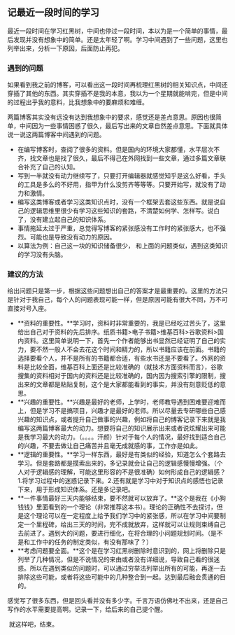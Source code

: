 ## 记最近一段时间的学习

​	最近一段时间在学习红黑树，中间也停过一段时间，本以为是一个简单的事情，最后发现并没有想象中的简单。还是太年轻了啊。学习中间遇到了一些问题，这里也列举出来，分析一下原因，后面防止再犯。

### 遇到的问题

​	如果看到我之前的博客，可以看出这一段时间再梳理红黑树的相关知识点，中间还穿插了其他的东西。其实穿插不是我的本意，我以为一个星期就能啃完，但是中间的过程出乎我的意料，比我想象中的要麻烦和难缠。

​	两篇博客其实没有远没有达到我想象中的要求，感觉还是差点意思。原因也很简单，中间因为一些事情困惑了很久，最后写出来的文章自然差点意思。下面就具体说一说这两篇博客中间遇到的问题。

* 在编写博客时，查阅了很多的资料。但是国内的环境大家都懂，水平层次不齐，找文章也是找了很久，最后不得己在外网找到一些文章，通过多篇文章联合补充了自己的认知。
* 写到一半就没有动力继续写了，只要打开编辑器就感觉知乎是这么好看，手头的工具是多么的不好用，指甲为什么没剪齐等等等。只要开始写，就没有了动力和激情。
* 编写这类博客或者学习这类知识点时，没有一个框架去套这些东西。就是说自己的逻辑思维里很少有学习这些知识的套路，不清楚如何学、怎样写。说白了，没有建立起自己的知识体系。
* 事情拖延太过于严重，总觉得写博客的紧张感没有工作时的紧张感大，也不强烈。可能也是导致没有动力的原因。
* 以算法为例：自己这一块的知识储备很少，  和上面的问题类似，遇到这类知识的学习没有头脑。

### 建议的方法

​	给出问题只是第一步，根据这些问题想出自己的答案才是最重要的。这里的方法只是针对于我自己，每个人的问题表现可能一样，但是原因可能有很大不同，万不可直接对号入座。

* **资料的重要性。**学习时，资料时非常重要的，我是已经吃过苦头了，这里给出自己对于资料的先后排序。纸质书籍>电子书籍>维基百科>谷歌资料>国内资料。这里简单说明一下，首先一个作者能够出书显然已经证明了自己的实力，要不然一般人不会去花这个时间和精力的，所以书籍应该在前面。书籍的选择要看个人，并不是所有的书籍都合适，有些水书还是不要看了。外网的资料是比较全面，维基百科上面还是比较准确的（就技术方面资料而言），谷歌搜集的资料相对于国内的资料还是比较准确的，国内因为搜索引擎的限制，搜出来的文章都是粘贴复制，这个是大家都能看到的事实，并没有刻意贬低的意思。
* **兴趣的重要性。**兴趣是最好的老师，上学时，老师教导遇到困难要迎难而上，但是学习不是搞项目，兴趣才是最好的老师。所以尽量去专研哪些自己感兴趣的知识点，或者提升自己做事的兴趣，例如将自己的博客记录下来就是我编写这两篇博客最大的动力。想要将自己的知识展示出来或者说炫耀出来可能是我学习最大的动力。（。。。。汗颜）针对于每个人的情况，最好找到适合自己的兴趣，不要去做让自己痛苦并且毫无成就感的事，工作亦是如此。
* **逻辑的重要性。**学习一样东西，最好是有类似的经验，知道怎么个套路去学习。但是套路都是摸索出来的，多记录就会让自己的逻辑感慢慢增强。（个人对于逻辑感的理解，可能这里形容的不是很准确）如何形成自己的逻辑感？1.将学习过程中的迷惑记录下来。2.还有就是学习中对于知识点的感悟也记录下来，用于形成知识体系。还是多记录吧。
* **一件事情最好三天内能够结束，要不然就可以放弃了。**这个是我在《小狗钱钱》里面看到的一个理论（非常推荐这本书）。理论的正确性不去探讨，但是这个理论可以在一定程度上给予我们学习中的紧张感，所以在学习中间要制定一个里程碑，给出三天的时间，完不成就放弃，这样就可以让规则束缚自己去前进了。遇到大的问题，要进行细化，在将合理的小问题规划时间。（是不是和工作中的任务的制定类似，有没有那味了？）
* **考虑问题要全面。**这个是在学习红黑树删除时意识到的，网上将删除只是列举了几种情况，但是不说情况的来由或者没有详细说，导致自己看的很迷惑。所以在遇到类似的问题时，可以通过穷举法列举出所有的可能，再逐一去排除这些可能，或者将这些可能中的几种整合到一起。达到最后融会贯通的目的。

​	感觉写了很多东西，但是回头看并没有多少字。千言万语仿佛吐不出来，还是自己写作的水平需要提高啊。记录一下，给后来的自己提个醒。

​	就这样吧，结束。

